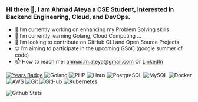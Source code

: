 ### Hi there 👋, I am Ahmad Ateya a CSE Student, interested in Backend Engineering, Cloud, and DevOps.


- 🔭 I’m currently working on enhancing my Problem Solving skills
- 🌱 I’m currently learning Golang, Cloud Computing ...
- 👯 I’m looking to contribute on GitHub CLI and Open Source Projects
- 🤓 I’m aiming to participate in the upcoming GSoC (google summer of code)
- 📫 How to reach me: ahmad.m.ateya@gmail.com Or [LinkedIn](https://www.linkedin.com/in/ahmadateya/)

[![Years Badge](https://badges.pufler.dev/years/ahmadateya)](https://badges.pufler.dev)
![Golang](https://img.shields.io/badge/-Golang-gray?style=flat-square&logo=Go)
![PHP](https://img.shields.io/badge/-PHP-00599C?style=flat-square&logo=php)
![Linux](https://img.shields.io/badge/-Linux-gray?style=flat-square&logo=linux)
![PostgreSQL](https://img.shields.io/badge/-PostgreSQL-336791?style=flat-square&logo=postgresql)
![MySQL](https://img.shields.io/badge/-MySQL-gray?style=flat-square&logo=mysql)
![Docker](https://img.shields.io/badge/-Docker-black?style=flat-square&logo=docker)
![AWS](https://img.shields.io/badge/Amazon%20AWS-232F3E?style=flat-square&logo=amazon-aws)
![Git](https://img.shields.io/badge/-Git-black?style=flat-square&logo=git)
![GitHub](https://img.shields.io/badge/-GitHub-181717?style=flat-square&logo=github)
![Kubernetes](https://img.shields.io/badge/-Kubernetes-gray?style=flat-square&logo=kubernetes)


![Github Stats](https://github-readme-stats.vercel.app/api?username=ahmadateya&count_private=true&show_icons=true&include_all_commits=true&theme=light)


<!-- Un wanted stats -->
<!-- ![Top Langs](https://github-readme-stats.vercel.app/api/top-langs/?username=ahmadateya&hide=TeX&layout=compact) -->
